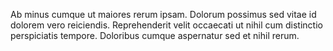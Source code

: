 Ab minus cumque ut maiores rerum ipsam. Dolorum possimus sed vitae id dolorem vero reiciendis. Reprehenderit velit occaecati ut nihil cum distinctio perspiciatis tempore. Doloribus cumque aspernatur sed et nihil rerum.